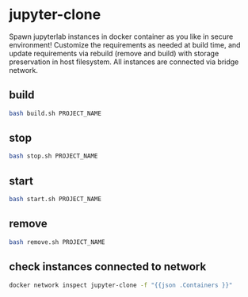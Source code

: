 # jupyter-clone
Spawn jupyterlab instances in docker container as you like in secure environment! Customize the requirements as needed at build time, and update requirements via rebuild (remove and build) with storage preservation in host filesystem. All instances are connected via bridge network.

## build
```bash
bash build.sh PROJECT_NAME
```

## stop
```bash
bash stop.sh PROJECT_NAME
```

## start
```bash
bash start.sh PROJECT_NAME
```

## remove
```bash
bash remove.sh PROJECT_NAME
```

## check instances connected to network
``` bash
docker network inspect jupyter-clone -f "{{json .Containers }}"
```